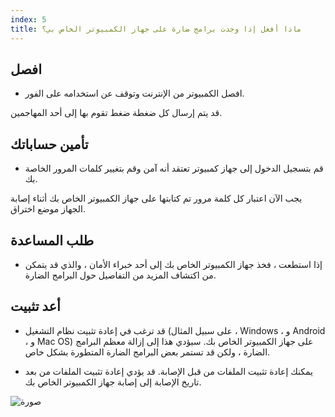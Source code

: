 ```yaml
---
index: 5
title: ماذا أفعل إذا وجدت برامج ضارة على جهاز الكمبيوتر الخاص بي؟
---
```

## افصل

*   افصل الكمبيوتر من الإنترنت وتوقف عن استخدامه على الفور.

قد يتم إرسال كل ضغطة ضغط تقوم بها إلى أحد المهاجمين.

## تأمين حساباتك

*   قم بتسجيل الدخول إلى جهاز كمبيوتر تعتقد أنه آمن وقم بتغيير كلمات المرور الخاصة بك.

يجب الآن اعتبار كل كلمة مرور تم كتابتها على جهاز الكمبيوتر الخاص بك أثناء إصابة الجهاز موضع اختراق.

## طلب المساعدة

*   إذا استطعت ، فخذ جهاز الكمبيوتر الخاص بك إلى أحد خبراء الأمان ، والذي قد يتمكن من اكتشاف المزيد من التفاصيل حول البرامج الضارة.

## أعد تثبيت

*   قد ترغب في إعادة تثبيت نظام التشغيل (على سبيل المثال ، Windows ، و Android ، و Mac OS) على جهاز الكمبيوتر الخاص بك. سيؤدي هذا إلى إزالة معظم البرامج الضارة ، ولكن قد تستمر بعض البرامج الضارة المتطورة بشكل خاص.

*   يمكنك إعادة تثبيت الملفات من قبل الإصابة. قد يؤدي إعادة تثبيت الملفات من بعد تاريخ الإصابة إلى إصابة جهاز الكمبيوتر الخاص بك.

![صورة](malware5.png)